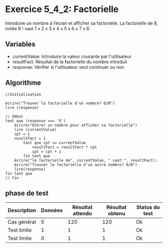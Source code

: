 # Exercice 5_4_2: Factorielle

Introduire un nombre à l’écran et afficher sa factorielle.
La factorielle de 8, notée 8 ! vaut 1 x 2 x 3 x 4 x 5 x 6 x 7 x 8.

## Variables

- currentValue: Introduire la valeur courante par l'utilisateur
- resultFact: Résultat de la factorielle du nombre introduit
- response: Vérifier si l'utilisateur veut continuer ou non

## Algorithme

```
//Initialisation

écrire("Trouver la factorielle d'un nombre? O/N")
lire (response)

// début
tant que (response === 'O')
    écrire("Entrer un nombre pour afficher sa factorielle")
    lire (currentValue)
    cpt = 1
    resultFact = 1
        tant que cpt <= currentValue
            resultFact = resultFact * cpt
            cpt = cpt + 1
        fin tant que
    écrire("la factorielle de", currentValue, " vaut:", resultFact);
    écrire("Trouver la factorielle d'un autre nombre? O/N")
    lire(response)
fin tant que
// fin
```

## phase de test

| Description | Données | Résultat attendu | Résultat obtenu | Status du test |
| ----------- | ------- | ---------------- | --------------- | -------------- |
| Cas général | 5       | 120              | 120             | Ok             |
| Test limite | 1       | 1                | 1               | Ok             |
| Test limite | 0       | 1                | 1               | Ok             |
